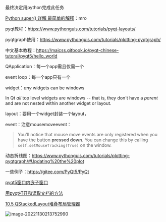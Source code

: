 最终决定用python完成此任务



[Python super() 详解 最简单的解释](https://blog.csdn.net/wanzew/article/details/106993425)：mro



pyqt教程：https://www.pythonguis.com/tutorials/pyqt-layouts/

pyqtgraph使用：https://www.pythonguis.com/tutorials/plotting-pyqtgraph/

中文基本教程：https://maicss.gitbook.io/pyqt-chinese-tutoral/pyqt5/hello_world



QApplication：每一个app需且仅需一个

event loop：每一个app只有一个

widget：*any* widgets can be windows

In Qt *all* top level widgets are windows -- that is, they don't have a *parent* and are not nested within another widget or layout.

layout：要用一个widget封装一个layout，







event：注意mousemoveevent：

> You'll notice that mouse move events are only registered when you have the button **pressed down**. You can change this by calling `self.setMouseTracking(True)` on the window.

动态折线图：https://www.pythonguis.com/tutorials/plotting-pyqtgraph/#Updating%20the%20plot

一些例子：https://gitee.com/PyQt5/PyQt

[pyqt5窗口内嵌子窗口](https://blog.csdn.net/xinmo_jin/article/details/121928763)

[用pyqt打开和读取文档的方法](https://blog.csdn.net/linZinan_/article/details/115475887)

[10.5 QStackedLayout堆叠布局管理器](https://www.cnblogs.com/yuyingblogs/p/16164631.html)

![image-20221130213752990](C:\Users\82526\AppData\Roaming\Typora\typora-user-images\image-20221130213752990.png)